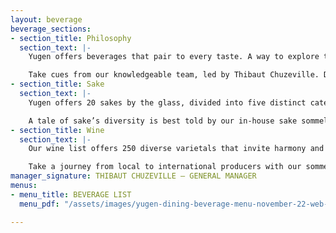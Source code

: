 ```yaml
---
layout: beverage
beverage_sections:
- section_title: Philosophy
  section_text: |-
    Yugen offers beverages that pair to every taste. A way to explore the intimately intertwined histories of East and West.

    Take cues from our knowledgeable team, led by Thibaut Chuzeville. Discover the depth and breadth of our extensive offering by engaging with our expert beverage specialist, Ryan Kimball. We’re here to make the night flow with ease.
- section_title: Sake
  section_text: |-
    Yugen offers 20 sakes by the glass, divided into five distinct categories. Prefecture to prefecture, textured to creamy, savoury to robust, lighter to heavier, Junmai to Kijoshu.

    A tale of sake’s diversity is best told by our in-house sake sommeliers. If a glass tempts you towards more, we have 50 by the bottle options to share.
- section_title: Wine
  section_text: |-
    Our wine list offers 250 diverse varietals that invite harmony and balance to the boldness of our food.

    Take a journey from local to international producers with our sommeliers. Share wines that accentuate the rich palette of our menu. Mark your omakase experience with a bespoke pairing that focuses on wine and sake, or a non-alcoholic alternative.
manager_signature: THIBAUT CHUZEVILLE — GENERAL MANAGER
menus:
- menu_title: BEVERAGE LIST
  menu_pdf: "/assets/images/yugen-dining-beverage-menu-november-22-web-layout.pdf"

---
```

